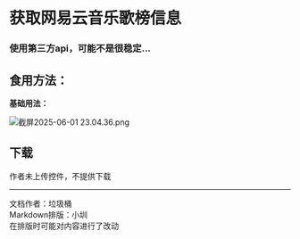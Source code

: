 # 获取网易云音乐歌榜信息
### 使用第三方api，可能不是很稳定...

## **食用方法：**

**基础用法：**

![截屏2025-06-01 23.04.36.png](https://cc.zitzhen.cn/control/随机获取网易云音乐一首歌曲-LJT/images/1.png)

## 下载
作者未上传控件，不提供下载

---
文档作者：垃圾桶  
Markdown排版：小圳  
在排版时可能对内容进行了改动  